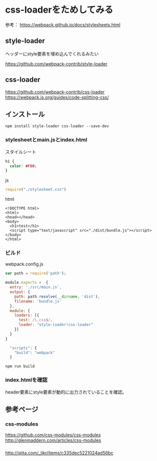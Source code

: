 # css-loaderをためしてみる

参考：
https://webpack.github.io/docs/stylesheets.html

## style-loader

ヘッダーにstyle要素を埋め込んでくれるみたい

https://github.com/webpack-contrib/style-loader

## css-loader

https://github.com/webpack-contrib/css-loader
https://webpack.js.org/guides/code-splitting-css/


## インストール

```
npm install style-loader css-loader --save-dev
```

### stylesheetとmain.jsとindex.html

スタイルシート

``` stylesheet.css
h1 {
  color: #F00;
}
```

js

``` main.js
require("./stylesheet.css")
```
html

```
<!DOCTYPE html>
<html>
<head></head>
<body>
  <h1>test</h1>
  <script type="text/javascript" src="./dist/bundle.js"></script>
</body>
</html>
```

### ビルド

webpack.config.js

``` javascript
var path = require('path');

module.exports =  {
  entry: './src/main.js',
  output: {
    path: path.resolve(__dirname, 'dist'),
    filename: 'bundle.js'
  },
  module: {
    loaders: [{
      test: /\.css$/,
      loader: "style-loader!css-loader"
    }]
  }
}
```

``` javascript
  "scripts": {
    "build": "webpack"
  }
```

```
npm run build
```

### index.htmlを確認

header要素にstyle要素が動的に出力されていることを確認。



## 参考ページ
### css-modules
https://github.com/css-modules/css-modules
http://glenmaddern.com/articles/css-modules

###
http://qiita.com/_likr/items/c335dec5221024ad56bc